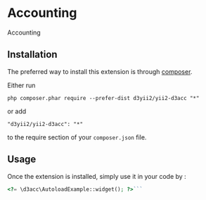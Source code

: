 Accounting
==========
Accounting

Installation
------------

The preferred way to install this extension is through [composer](http://getcomposer.org/download/).

Either run

```
php composer.phar require --prefer-dist d3yii2/yii2-d3acc "*"
```

or add

```
"d3yii2/yii2-d3acc": "*"
```

to the require section of your `composer.json` file.


Usage
-----

Once the extension is installed, simply use it in your code by  :

```php
<?= \d3acc\AutoloadExample::widget(); ?>```
